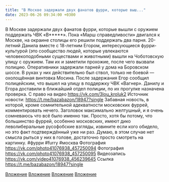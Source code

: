 ```yaml
---
title: "В Москве задержали двух фанатов фурри, которые выш..."
date: 2023-06-26 09:34:00 +0300
---
```


В Москве задержали двух фанатов фурри, которые вышли с оружием поддержать ЧВК «В*****».
Пока «Марш справедливости» двигался к Москве, на окраине столицы его решили поддержать два парня. 20-летний Данила вместе с 18-летним Егором, интересующиеся фурри-культурой (это сообщество людей, которые увлекаются человекоподобными существами и животными) вышли на Чоботовскую улицу с оружием. Там их и заметили прохожие, после чего вызвали полицию.
Оперативники задержали парней у дома на Боровском шоссе. В руках у них действительно был ствол, только не боевой — охолощённая винтовка Мосина. После задержания Егор сообщил полицейским, что вышел на улицу в поддержку ЧВК «Вагнер». Данилу и Егора доставили в ближайший отдел полиции, по их прогулке назначена проверка.
С право на видео https://vk.com/3lou_kroluk2
Источник новости: https://t.me/bazabazon/18947?single
Забавная новость, в которой, кроме сомнительной адекватности московских фуррей, комментировать нечего.
Заголовок максимально желтушный, и я очень сомневаюсь что всё было именно так. Просто, хотя бы потому, что большинство фуррей, особенно московских, имеют дико леволиберальные русофобские взгляды, извините если кого обидело, но это факт подтверждённый уже ни раз.
Думаю, в этом случае нет смысла рыться у них в голове, достаточно просто смотреть на картинку.
#фурри #furry #москва
Фотография
<a class="vk-attach" href="https://vk.com/photo41076938_457250094">https://vk.com/photo41076938_457250094</a>
Фотография
<a class="vk-attach" href="https://vk.com/photo41076938_457250095">https://vk.com/photo41076938_457250095</a>
Видеозапись
<a class="vk-attach" href="https://vk.com/video41076938_456239645">https://vk.com/video41076938_456239645</a>
Ссылка
https://t.me/bazabazon/18947?single

<a class="vk-attach" href="https://vk.com/photo41076938_457250094">Вложение</a>
<a class="vk-attach" href="https://vk.com/photo41076938_457250095">Вложение</a>
<a class="vk-attach" href="https://vk.com/video41076938_456239645">Вложение</a>
[Вложение](https://t.me/bazabazon/18947?single)
